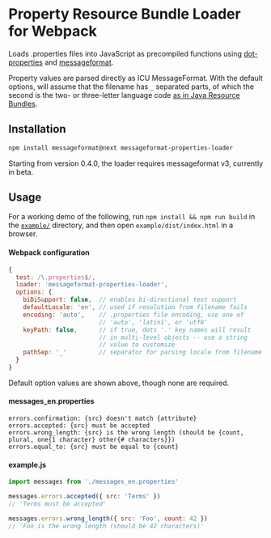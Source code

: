 # Property Resource Bundle Loader for Webpack

Loads .properties files into JavaScript as precompiled functions using [dot-properties] and [messageformat].

Property values are parsed directly as ICU MessageFormat. With the default options, will assume that the filename has `_` separated parts, of which the second is the two- or three-letter language code [as in Java Resource Bundles].

[dot-properties]: https://www.npmjs.com/package/dot-properties
[messageformat]: https://messageformat.github.io/
[as in Java Resource Bundles]: https://docs.oracle.com/javase/9/docs/api/java/util/ResourceBundle.html#getBundle-java.lang.String-java.util.Locale-java.lang.ClassLoader-

## Installation

```sh
npm install messageformat@next messageformat-properties-loader
```

Starting from version 0.4.0, the loader requires messageformat v3, currently in beta.


## Usage

For a working demo of the following, run `npm install && npm run build` in the [`example/`](./example/) directory, and then open `example/dist/index.html` in a browser.


#### Webpack configuration

```js
{
  test: /\.properties$/,
  loader: 'messageformat-properties-loader',
  options: {
    biDiSupport: false,  // enables bi-directional text support
    defaultLocale: 'en', // used if resolution from filename fails
    encoding: 'auto',    // .properties file encoding, use one of
                         // 'auto', 'latin1', or 'utf8'
    keyPath: false,      // if true, dots '.' key names will result
                         // in multi-level objects -- use a string
                         // value to customize
    pathSep: '_'         // separator for parsing locale from filename
  }
}
```

Default option values are shown above, though none are required.


#### messages_en.properties

```
errors.confirmation: {src} doesn't match {attribute}
errors.accepted: {src} must be accepted
errors.wrong_length: {src} is the wrong length (should be {count, plural, one{1 character} other{# characters}})
errors.equal_to: {src} must be equal to {count}
```


#### example.js

```js
import messages from './messages_en.properties'

messages.errors.accepted({ src: 'Terms' })
// 'Terms must be accepted'

messages.errors.wrong_length({ src: 'Foo', count: 42 })
// 'Foo is the wrong length (should be 42 characters)'
```
